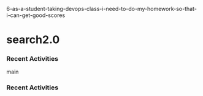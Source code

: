 6-as-a-student-taking-devops-class-i-need-to-do-my-homework-so-that-i-can-get-good-scores
# search2.0

### Recent Activities
<!--START_SECTION:activity-->
<!--END_SECTION:activity-->

main
### Recent Activities
<!--START_SECTION:activity-->
<!--END_SECTION:activity-->